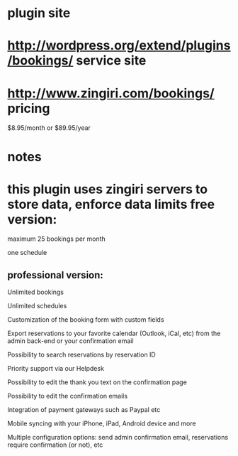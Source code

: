 plugin site
=
http://wordpress.org/extend/plugins/bookings/
service site
=
http://www.zingiri.com/bookings/
pricing
=
$8.95/month or $89.95/year

notes
=
this plugin uses zingiri servers to store data, enforce data limits
free version:
=
maximum 25 bookings per month

one schedule

professional version:
-
Unlimited bookings 

Unlimited schedules

Customization of the booking form with custom fields

Export reservations to your favorite calendar (Outlook, iCal, etc) from the admin back-end or your confirmation email

Possibility to search reservations by reservation ID

Priority support via our Helpdesk

Possibility to edit the thank you text on the confirmation page

Possibility to edit the confirmation emails

Integration of payment gateways such as Paypal etc

Mobile syncing with your iPhone, iPad, Android device and more

Multiple configuration options: send admin confirmation email, reservations require confirmation (or not), etc
